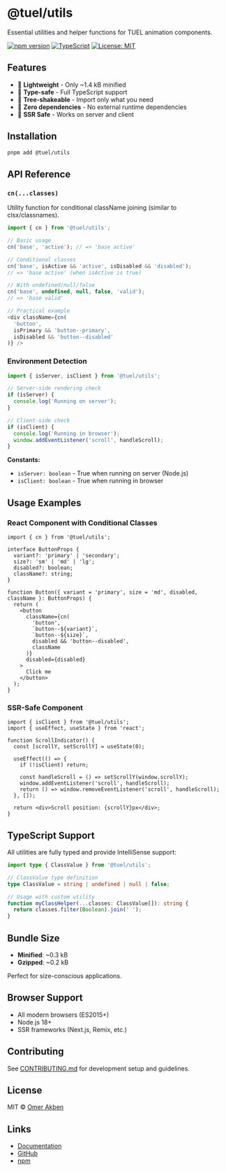 # @tuel/utils

Essential utilities and helper functions for TUEL animation components.

[![npm version](https://img.shields.io/npm/v/@tuel/utils.svg)](https://www.npmjs.com/package/@tuel/utils)
[![TypeScript](https://img.shields.io/badge/TypeScript-Ready-blue.svg)](https://www.typescriptlang.org/)
[![License: MIT](https://img.shields.io/badge/License-MIT-yellow.svg)](https://opensource.org/licenses/MIT)

## Features

- 🎯 **Lightweight** - Only ~1.4 kB minified
- 🔧 **Type-safe** - Full TypeScript support
- 🌳 **Tree-shakeable** - Import only what you need
- 🚀 **Zero dependencies** - No external runtime dependencies
- 🔄 **SSR Safe** - Works on server and client

## Installation

```bash
pnpm add @tuel/utils
```

## API Reference

### `cn(...classes)`

Utility function for conditional className joining (similar to clsx/classnames).

```typescript
import { cn } from '@tuel/utils';

// Basic usage
cn('base', 'active'); // => 'base active'

// Conditional classes
cn('base', isActive && 'active', isDisabled && 'disabled'); 
// => 'base active' (when isActive is true)

// With undefined/null/false
cn('base', undefined, null, false, 'valid'); 
// => 'base valid'

// Practical example
<div className={cn(
  'button',
  isPrimary && 'button--primary',
  isDisabled && 'button--disabled'
)} />
```

### Environment Detection

```typescript
import { isServer, isClient } from '@tuel/utils';

// Server-side rendering check
if (isServer) {
  console.log('Running on server');
}

// Client-side check
if (isClient) {
  console.log('Running in browser');
  window.addEventListener('scroll', handleScroll);
}
```

**Constants:**
- `isServer: boolean` - True when running on server (Node.js)
- `isClient: boolean` - True when running in browser

## Usage Examples

### React Component with Conditional Classes

```tsx
import { cn } from '@tuel/utils';

interface ButtonProps {
  variant?: 'primary' | 'secondary';
  size?: 'sm' | 'md' | 'lg';
  disabled?: boolean;
  className?: string;
}

function Button({ variant = 'primary', size = 'md', disabled, className }: ButtonProps) {
  return (
    <button
      className={cn(
        'button',
        `button--${variant}`,
        `button--${size}`,
        disabled && 'button--disabled',
        className
      )}
      disabled={disabled}
    >
      Click me
    </button>
  );
}
```

### SSR-Safe Component

```tsx
import { isClient } from '@tuel/utils';
import { useEffect, useState } from 'react';

function ScrollIndicator() {
  const [scrollY, setScrollY] = useState(0);

  useEffect(() => {
    if (!isClient) return;

    const handleScroll = () => setScrollY(window.scrollY);
    window.addEventListener('scroll', handleScroll);
    return () => window.removeEventListener('scroll', handleScroll);
  }, []);

  return <div>Scroll position: {scrollY}px</div>;
}
```

## TypeScript Support

All utilities are fully typed and provide IntelliSense support:

```typescript
import type { ClassValue } from '@tuel/utils';

// ClassValue type definition
type ClassValue = string | undefined | null | false;

// Usage with custom utility
function myClassHelper(...classes: ClassValue[]): string {
  return classes.filter(Boolean).join(' ');
}
```

## Bundle Size

- **Minified**: ~0.3 kB
- **Gzipped**: ~0.2 kB

Perfect for size-conscious applications.

## Browser Support

- All modern browsers (ES2015+)
- Node.js 18+
- SSR frameworks (Next.js, Remix, etc.)

## Contributing

See [CONTRIBUTING.md](../../CONTRIBUTING.md) for development setup and guidelines.

## License

MIT © [Omer Akben](https://github.com/omerakben)

## Links

- [Documentation](https://tuel.ai/docs/utils)
- [GitHub](https://github.com/omerakben/tuel)
- [npm](https://www.npmjs.com/package/@tuel/utils)
